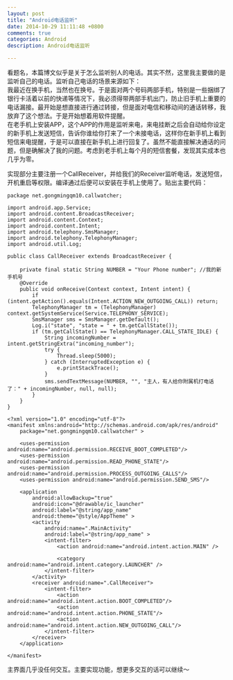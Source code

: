 ```yaml
---
layout: post
title: "Android电话监听"
date: 2014-10-29 11:11:48 +0800
comments: true
categories: Android
description: Android电话监听

---
```

看题名，本篇博文似乎是关于怎么监听别人的电话。其实不然，这里我主要做的是监听自己的电话。监听自己电话的场景来源如下：  
我最近在换手机，当然也在换号。于是面对两个号码两部手机，特别是一些捆绑了银行卡活着以前的快递等情况下，我必须得带两部手机出门，防止旧手机上重要的电话漏接。最开始是想直接进行通过转接，但是面对电信和移动间的通话转移，我放弃了这个想法。于是开始想着用软件提醒。  
在老手机上安装APP，这个APP的作用是监听来电，来电挂断之后会自动给你设定的新手机上发送短信，告诉你谁给你打来了一个未接电话，这样你在新手机上看到短信来电提醒，于是可以直接在新手机上进行回复了。虽然不能直接解决通话的问题，但是确解决了我的问题。考虑到老手机上每个月的短信套餐，发现其实成本也几乎为零。  
<!-- more -->
实现部分主要注册一个CallReceiver，并给我们的Receiver监听电话，发送短信，开机重启等权限。编译通过后便可以安装在手机上使用了。贴出主要代码：  

```
package net.gongmingqm10.callwatcher;

import android.app.Service;
import android.content.BroadcastReceiver;
import android.content.Context;
import android.content.Intent;
import android.telephony.SmsManager;
import android.telephony.TelephonyManager;
import android.util.Log;

public class CallReceiver extends BroadcastReceiver {

    private final static String NUMBER = "Your Phone number"; //我的新手机号
    @Override
    public void onReceive(Context context, Intent intent) {
        if (intent.getAction().equals(Intent.ACTION_NEW_OUTGOING_CALL)) return;
        TelephonyManager tm = (TelephonyManager) context.getSystemService(Service.TELEPHONY_SERVICE);
        SmsManager sms = SmsManager.getDefault();
        Log.i("state", "state = " + tm.getCallState());
        if (tm.getCallState() == TelephonyManager.CALL_STATE_IDLE) {
            String incomingNumber = intent.getStringExtra("incoming_number");
            try {
                Thread.sleep(5000);
            } catch (InterruptedException e) {
                e.printStackTrace();
            }
            sms.sendTextMessage(NUMBER, "", "主人，有人给你附属机打电话了：" + incomingNumber, null, null);
        }
    }
}

```

```
<?xml version="1.0" encoding="utf-8"?>
<manifest xmlns:android="http://schemas.android.com/apk/res/android"
    package="net.gongmingqm10.callwatcher" >

    <uses-permission android:name="android.permission.RECEIVE_BOOT_COMPLETED"/>
    <uses-permission android:name="android.permission.READ_PHONE_STATE"/>
    <uses-permission android:name="android.permission.PROCESS_OUTGOING_CALLS"/>
    <uses-permission android:name="android.permission.SEND_SMS"/>

    <application
        android:allowBackup="true"
        android:icon="@drawable/ic_launcher"
        android:label="@string/app_name"
        android:theme="@style/AppTheme" >
        <activity
            android:name=".MainActivity"
            android:label="@string/app_name" >
            <intent-filter>
                <action android:name="android.intent.action.MAIN" />

                <category android:name="android.intent.category.LAUNCHER" />
            </intent-filter>
        </activity>
        <receiver android:name=".CallReceiver">
            <intent-filter>
                <action android:name="android.intent.action.BOOT_COMPLETED"/>
                <action android:name="android.intent.action.PHONE_STATE"/>
                <action android:name="android.intent.action.NEW_OUTGOING_CALL"/>
            </intent-filter>
        </receiver>
    </application>

</manifest>

```

主界面几乎没任何交互。主要实现功能，想更多交互的话可以继续～
